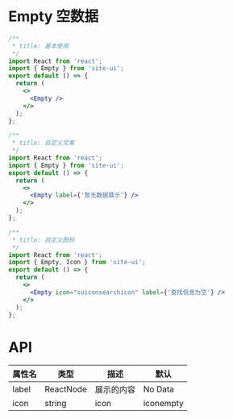 # Empty 空数据

```jsx
/**
 * title: 基本使用
 */
import React from 'react';
import { Empty } from 'site-ui';
export default () => {
  return (
    <>
      <Empty />
    </>
  );
};
```

```jsx
/**
 * title: 自定义文案
 */
import React from 'react';
import { Empty } from 'site-ui';
export default () => {
  return (
    <>
      <Empty label={'暂无数据展示'} />
    </>
  );
};
```

```jsx
/**
 * title: 自定义图标
 */
import React from 'react';
import { Empty, Icon } from 'site-ui';
export default () => {
  return (
    <>
      <Empty icon="suiconsearchicon" label={'查找信息为空'} />
    </>
  );
};
```

# API

| **属性名** | **类型**  | **描述**   | **默认**  |
| ---------- | --------- | ---------- | --------- |
| label      | ReactNode | 展示的内容 | No Data   |
| icon       | string    | icon       | iconempty |
